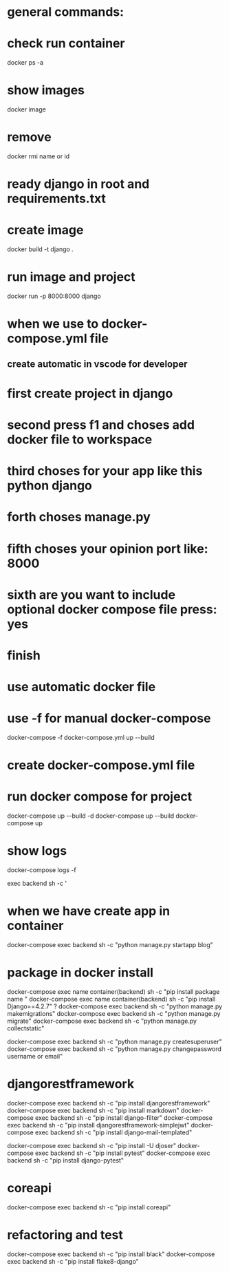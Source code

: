 
# general commands:

# check run container
  docker ps -a

# show images
 docker image 

# remove 
 docker rmi name or id 



# ready django in root and requirements.txt
# create  image 
 docker build -t django .


# run image and project
 docker run -p 8000:8000 django



# when we use to docker-compose.yml file 

## create automatic  in vscode for developer
# first create  project in django 
# second press f1  and choses add docker file to workspace 
# third choses for your app like this python django 
# forth choses manage.py 
# fifth choses your opinion port like: 8000
# sixth are you want to include optional docker compose file   press: yes 
# finish

# use automatic docker file 
# use -f for manual docker-compose
 docker-compose -f docker-compose.yml up --build




# create docker-compose.yml file 

# run docker compose for project 
 docker-compose up --build -d
 docker-compose up --build
 docker-compose up 

# show logs 
 docker-compose logs -f 

exec backend sh -c '


# when we have create app in container 
 docker-compose exec backend sh -c "python manage.py startapp blog" 


# package in docker install
docker-compose exec name container(backend) sh -c "pip install  package name " 
docker-compose exec name container(backend) sh -c "pip install Django==4.2.7"  ? 
docker-compose exec backend sh -c "python manage.py makemigrations"
docker-compose exec backend sh -c "python manage.py migrate"
docker-compose exec backend sh -c "python manage.py collectstatic"

docker-compose exec backend sh -c "python manage.py createsuperuser"
docker-compose exec backend sh -c "python manage.py changepassword username or email"

 # djangorestframework
 docker-compose exec backend sh -c "pip install djangorestframework"
 docker-compose exec backend sh -c "pip install markdown"
 docker-compose exec backend sh -c "pip install django-filter"
 docker-compose exec backend sh -c "pip install djangorestframework-simplejwt"
 docker-compose exec backend sh -c "pip install django-mail-templated"

docker-compose exec backend sh -c "pip install -U djoser"
docker-compose exec backend sh -c "pip install pytest"
docker-compose exec backend sh -c "pip install django-pytest"

# coreapi
docker-compose exec backend sh -c "pip install coreapi"

# refactoring and test 
docker-compose exec backend sh -c "pip install black"
docker-compose exec backend sh -c "pip install flake8-django"